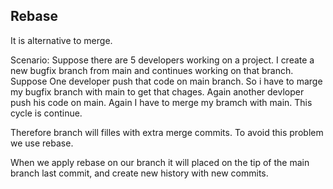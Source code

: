 ## Rebase

It is alternative to merge.

Scenario: Suppose there are 5 developers working on a project. I create a new bugfix branch from main and continues working
on that branch. Suppose One developer push that code on main branch. So i have to marge my bugfix branch with main to get that
chages. Again another devloper push his code on main. Again I have to merge my bramch with main. This cycle is continue. 

Therefore branch will filles with extra merge commits. To avoid this problem we use rebase.

When we apply rebase on our branch it will placed on the tip of the main branch last commit, and create new history 
with new commits.